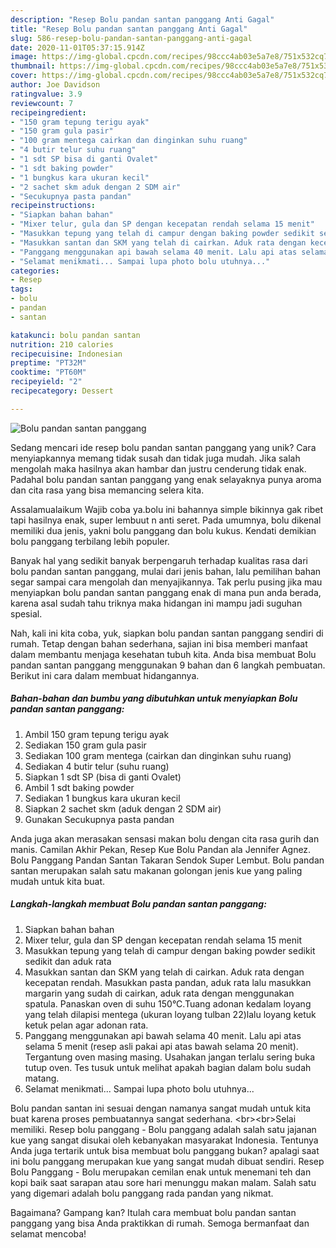 ```yaml
---
description: "Resep Bolu pandan santan panggang Anti Gagal"
title: "Resep Bolu pandan santan panggang Anti Gagal"
slug: 586-resep-bolu-pandan-santan-panggang-anti-gagal
date: 2020-11-01T05:37:15.914Z
image: https://img-global.cpcdn.com/recipes/98ccc4ab03e5a7e8/751x532cq70/bolu-pandan-santan-panggang-foto-resep-utama.jpg
thumbnail: https://img-global.cpcdn.com/recipes/98ccc4ab03e5a7e8/751x532cq70/bolu-pandan-santan-panggang-foto-resep-utama.jpg
cover: https://img-global.cpcdn.com/recipes/98ccc4ab03e5a7e8/751x532cq70/bolu-pandan-santan-panggang-foto-resep-utama.jpg
author: Joe Davidson
ratingvalue: 3.9
reviewcount: 7
recipeingredient:
- "150 gram tepung terigu ayak"
- "150 gram gula pasir"
- "100 gram mentega cairkan dan dinginkan suhu ruang"
- "4 butir telur suhu ruang"
- "1 sdt SP bisa di ganti Ovalet"
- "1 sdt baking powder"
- "1 bungkus kara ukuran kecil"
- "2 sachet skm aduk dengan 2 SDM air"
- "Secukupnya pasta pandan"
recipeinstructions:
- "Siapkan bahan bahan"
- "Mixer telur, gula dan SP dengan kecepatan rendah selama 15 menit"
- "Masukkan tepung yang telah di campur dengan baking powder sedikit sedikit dan aduk rata"
- "Masukkan santan dan SKM yang telah di cairkan. Aduk rata dengan kecepatan rendah. Masukkan pasta pandan, aduk rata lalu masukkan margarin yang sudah di cairkan, aduk rata dengan menggunakan spatula. Panaskan oven di suhu 150°C.Tuang adonan kedalam loyang yang telah dilapisi mentega (ukuran loyang tulban 22)lalu loyang ketuk ketuk pelan agar adonan rata."
- "Panggang menggunakan api bawah selama 40 menit. Lalu api atas selama 5 menit (resep asli pakai api atas bawah selama 20 menit). Tergantung oven masing masing. Usahakan jangan terlalu sering buka tutup oven. Tes tusuk untuk melihat apakah bagian dalam bolu sudah matang."
- "Selamat menikmati... Sampai lupa photo bolu utuhnya..."
categories:
- Resep
tags:
- bolu
- pandan
- santan

katakunci: bolu pandan santan 
nutrition: 210 calories
recipecuisine: Indonesian
preptime: "PT32M"
cooktime: "PT60M"
recipeyield: "2"
recipecategory: Dessert

---
```



![Bolu pandan santan panggang](https://img-global.cpcdn.com/recipes/98ccc4ab03e5a7e8/751x532cq70/bolu-pandan-santan-panggang-foto-resep-utama.jpg)

Sedang mencari ide resep bolu pandan santan panggang yang unik? Cara menyiapkannya memang tidak susah dan tidak juga mudah. Jika salah mengolah maka hasilnya akan hambar dan justru cenderung tidak enak. Padahal bolu pandan santan panggang yang enak selayaknya punya aroma dan cita rasa yang bisa memancing selera kita.

Assalamualaikum Wajib coba ya.bolu ini bahannya simple bikinnya gak ribet tapi hasilnya enak, super lembuut n anti seret. Pada umumnya, bolu dikenal memiliki dua jenis, yakni bolu panggang dan bolu kukus. Kendati demikian bolu panggang terbilang lebih populer.

Banyak hal yang sedikit banyak berpengaruh terhadap kualitas rasa dari bolu pandan santan panggang, mulai dari jenis bahan, lalu pemilihan bahan segar sampai cara mengolah dan menyajikannya. Tak perlu pusing jika mau menyiapkan bolu pandan santan panggang enak di mana pun anda berada, karena asal sudah tahu triknya maka hidangan ini mampu jadi suguhan spesial.


Nah, kali ini kita coba, yuk, siapkan bolu pandan santan panggang sendiri di rumah. Tetap dengan bahan sederhana, sajian ini bisa memberi manfaat dalam membantu menjaga kesehatan tubuh kita. Anda bisa membuat Bolu pandan santan panggang menggunakan 9 bahan dan 6 langkah pembuatan. Berikut ini cara dalam membuat hidangannya.

<!--inarticleads1-->

##### Bahan-bahan dan bumbu yang dibutuhkan untuk menyiapkan Bolu pandan santan panggang:

1. Ambil 150 gram tepung terigu ayak
1. Sediakan 150 gram gula pasir
1. Sediakan 100 gram mentega (cairkan dan dinginkan suhu ruang)
1. Sediakan 4 butir telur (suhu ruang)
1. Siapkan 1 sdt SP (bisa di ganti Ovalet)
1. Ambil 1 sdt baking powder
1. Sediakan 1 bungkus kara ukuran kecil
1. Siapkan 2 sachet skm (aduk dengan 2 SDM air)
1. Gunakan Secukupnya pasta pandan


Anda juga akan merasakan sensasi makan bolu dengan cita rasa gurih dan manis. Camilan Akhir Pekan, Resep Kue Bolu Pandan ala Jennifer Agnez. Bolu Panggang Pandan Santan Takaran Sendok Super Lembut. Bolu pandan santan merupakan salah satu makanan golongan jenis kue yang paling mudah untuk kita buat. 

<!--inarticleads2-->

##### Langkah-langkah membuat Bolu pandan santan panggang:

1. Siapkan bahan bahan
1. Mixer telur, gula dan SP dengan kecepatan rendah selama 15 menit
1. Masukkan tepung yang telah di campur dengan baking powder sedikit sedikit dan aduk rata
1. Masukkan santan dan SKM yang telah di cairkan. Aduk rata dengan kecepatan rendah. Masukkan pasta pandan, aduk rata lalu masukkan margarin yang sudah di cairkan, aduk rata dengan menggunakan spatula. Panaskan oven di suhu 150°C.Tuang adonan kedalam loyang yang telah dilapisi mentega (ukuran loyang tulban 22)lalu loyang ketuk ketuk pelan agar adonan rata.
1. Panggang menggunakan api bawah selama 40 menit. Lalu api atas selama 5 menit (resep asli pakai api atas bawah selama 20 menit). Tergantung oven masing masing. Usahakan jangan terlalu sering buka tutup oven. Tes tusuk untuk melihat apakah bagian dalam bolu sudah matang.
1. Selamat menikmati... Sampai lupa photo bolu utuhnya...


Bolu pandan santan ini sesuai dengan namanya sangat mudah untuk kita buat karena proses pembuatannya sangat sederhana. &lt;br&gt;&lt;br&gt;Selai memiliki. Resep bolu panggang - Bolu panggang adalah salah satu jajanan kue yang sangat disukai oleh kebanyakan masyarakat Indonesia. Tentunya Anda juga tertarik untuk bisa membuat bolu panggang bukan? apalagi saat ini bolu panggang merupakan kue yang sangat mudah dibuat sendiri. Resep Bolu Panggang - Bolu merupakan cemilan enak untuk menemani teh dan kopi baik saat sarapan atau sore hari menunggu makan malam. Salah satu yang digemari adalah bolu panggang rada pandan yang nikmat. 

Bagaimana? Gampang kan? Itulah cara membuat bolu pandan santan panggang yang bisa Anda praktikkan di rumah. Semoga bermanfaat dan selamat mencoba!
